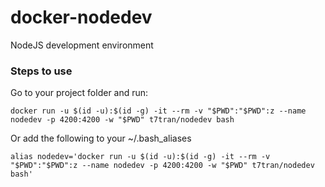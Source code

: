 # docker-nodedev

NodeJS development environment

### Steps to use

Go to your project folder and run:

    docker run -u $(id -u):$(id -g) -it --rm -v "$PWD":"$PWD":z --name nodedev -p 4200:4200 -w "$PWD" t7tran/nodedev bash

Or add the following to your ~/.bash_aliases

	alias nodedev='docker run -u $(id -u):$(id -g) -it --rm -v "$PWD":"$PWD":z --name nodedev -p 4200:4200 -w "$PWD" t7tran/nodedev bash'

